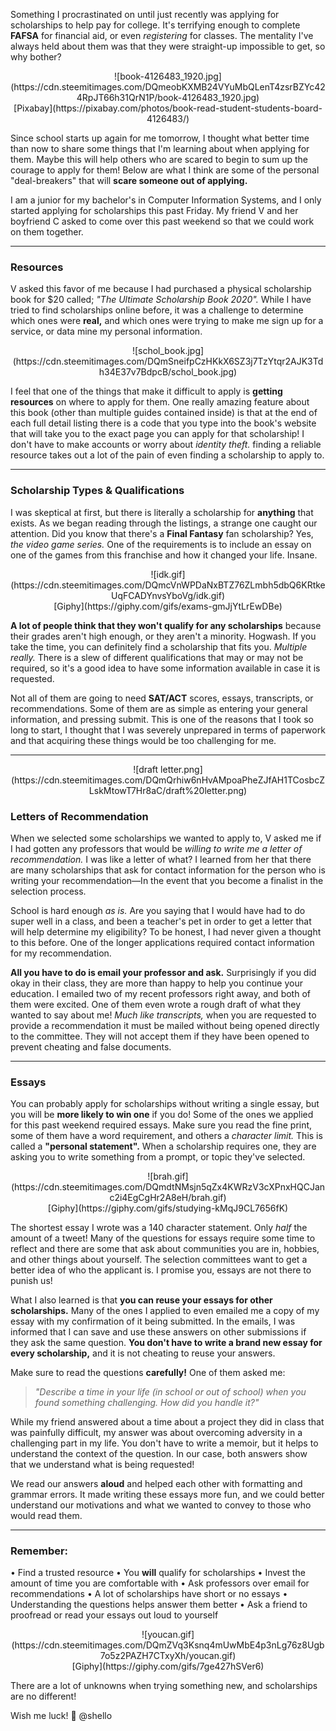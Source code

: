 ﻿Something I procrastinated on until just recently was applying for scholarships to help pay for college. It's terrifying enough to complete <b>FAFSA</b> for financial aid, or even <i>registering</i> for classes. The mentality I've always held about them was that they were straight-up impossible to get, so why bother? 

<center>![book-4126483_1920.jpg](https://cdn.steemitimages.com/DQmeobKXMB24VYuMbQLenT4zsrBZYc424RpJT66h31QrN1P/book-4126483_1920.jpg)<br>[Pixabay](https://pixabay.com/photos/book-read-student-students-board-4126483/)</center>

Since school starts up again for me tomorrow, I thought what better time than now to share some things that I'm learning about when applying for them. Maybe this will help others who are scared to begin to sum up the courage to apply for them! Below are what I think are some of the personal "deal-breakers" that will <b>scare someone out of applying.</b>

I am a junior for my bachelor's in Computer Information Systems, and I only started applying for scholarships this past Friday. My friend V and her boyfriend C asked to come over this past weekend so that we could work on them together.

---

<h3>Resources</h3>

V asked this favor of me because I had purchased a physical scholarship book for $20 called; <i>"The Ultimate Scholarship Book 2020".</i> While I have tried to find scholarships online before, it was a challenge to determine which ones were <b>real,</b> and which ones were trying to make me sign up for a service, or data mine my personal information.

<center>![schol_book.jpg](https://cdn.steemitimages.com/DQmSneifpCzHKkX6SZ3j7TzYtqr2AJK3Tdh34E37v7BdpcB/schol_book.jpg)</center>

I feel that one of the things that make it difficult to apply is <b>getting resources</b> on where to apply for them. One really amazing feature about this book (other than multiple guides contained inside) is that at the end of each full detail listing there is a code that you type into the book's website that will take you to the exact page you can apply for that scholarship! I don't have to make accounts or worry about <i>identity theft.</i> finding a reliable resource takes out a lot of the pain of even finding a scholarship to apply to. 

---

<h3>Scholarship Types & Qualifications</h3>

I was skeptical at first, but there is literally a scholarship for <b>anything</b> that exists. As we began reading through the listings, a strange one caught our attention. Did you know that there's a <b>Final Fantasy</b> fan scholarship? Yes, <i>the video game series.</i> One of the requirements is to include an essay on one of the games from this franchise and how it changed your life. Insane.

<center>![idk.gif](https://cdn.steemitimages.com/DQmcVnWPDaNxBTZ76ZLmbh5dbQ6KRtkeUqFCADYnvsYboVg/idk.gif)<br>[Giphy](https://giphy.com/gifs/exams-gmJjYtLrEwDBe)</center>

<b>A lot of people think that they won't qualify for any scholarships</b> because their grades aren't high enough, or they aren't a minority. Hogwash. If you take the time, you can definitely find a scholarship that fits you. <i>Multiple really.</i> There is a slew of different qualifications that may or may not be required, so it's a good idea to have some information available in case it is requested. 

Not all of them are going to need <b>SAT/ACT</b> scores, essays, transcripts, or recommendations. Some of them are as simple as entering your general information, and pressing submit. This is one of the reasons that I took so long to start, I thought that I was severely unprepared in terms of paperwork and that acquiring these things would be too challenging for me. 

---

<center>![draft letter.png](https://cdn.steemitimages.com/DQmQrhiw6nHvAMpoaPheZJfAH1TCosbcZLskMtowT7Hr8aC/draft%20letter.png)</center>

<h3>Letters of Recommendation</h3>

When we selected some scholarships we wanted to apply to, V asked me if I had gotten any professors that would be <i>willing to write me a letter of recommendation.</i> I was like a letter of what? I learned from her that there are many scholarships that ask for contact information for the person who is writing your recommendation—In the event that you become a finalist in the selection process. 

School is hard enough <i>as is.</i> Are you saying that I would have had to do super well in a class, and been a teacher's pet in order to get a letter that will help determine my eligibility? To be honest, I had never given a thought to this before. One of the longer applications required contact information for my recommendation.

<b>All you have to do is email your professor and ask.</b> Surprisingly if you did okay in their class, they are more than happy to help you continue your education. I emailed two of my recent professors right away, and both of them were excited. One of them even wrote a rough draft of what they wanted to say about me! <i>Much like transcripts,</i> when you are requested to provide a recommendation it must be mailed without being opened directly to the committee. They will not accept them if they have been opened to prevent cheating and false documents.

---

<h3>Essays</h3>

You can probably apply for scholarships without writing a single essay, but you will be <b>more likely to win one</b> if you do! Some of the ones we applied for this past weekend required essays. Make sure you read the fine print, some of them have a word requirement, and others a <i>character limit.</i> This is called a <b>"personal statement".</b> When a scholarship requires one, they are asking you to write something from a prompt, or topic they've selected. 

<center>![brah.gif](https://cdn.steemitimages.com/DQmdtNMsjn5qZx4KWRzV3cXPnxHQCJanc2i4EgCgHr2A8eH/brah.gif)<br>[Giphy](https://giphy.com/gifs/studying-kMqJ9CL7656fK)</center>

The shortest essay I wrote was a 140 character statement. Only <i>half</i> the amount of a tweet! Many of the questions for essays require some time to reflect and there are some that ask about communities you are in, hobbies, and other things about yourself. The selection committees want to get a better idea of who the applicant is. I promise you, essays are not there to punish us! 

What I also learned is that <b>you can reuse your essays for other scholarships.</b> Many of the ones I applied to even emailed me a copy of my essay with my confirmation of it being submitted. In the emails, I was informed that I can save and use these answers on other submissions if they ask the same question. <b>You don't have to write a brand new essay for every scholarship,</b> and it is not cheating to reuse your answers. 

Make sure to read the questions <b>carefully!</b> One of them asked me:

><i>"Describe a time in your life (in school or out of school) when you found something challenging. How did you handle it?"</i>

While my friend answered about a time about a project they did in class that was painfully difficult, my answer was about overcoming adversity in a challenging part in my life. You don't have to write a memoir, but it helps to understand the context of the question. In our case, both answers show that we understand what is being requested! 

We read our answers <b>aloud</b> and helped each other with formatting and grammar errors. It made writing these essays more fun, and we could better understand our motivations and what we wanted to convey to those who would read them.

---

<h3>Remember:</h3>

• Find a trusted resource
• You <b>will</b> qualify for scholarships
• Invest the amount of time you are comfortable with
• Ask professors over email for recommendations
• A lot of scholarships have short or no essays
• Understanding the questions helps answer them better
• Ask a friend to proofread or read your essays out loud to yourself

<center>![youcan.gif](https://cdn.steemitimages.com/DQmZVq3Ksnq4mUwMbE4p3nLg76z8Ugb7o5z2PAZH7CTxyXh/youcan.gif)<br>[Giphy](https://giphy.com/gifs/7ge427hSVer6)</center>

There are a lot of unknowns when trying something new, and scholarships are no different!

Wish me luck! 💖
@shello